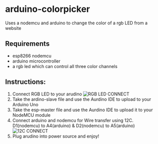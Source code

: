 # arduino-colorpicker
Uses a nodemcu and arduino to change the color of a rgb LED from a website

## Requirements
* esp8266 nodemcu
* arduino microcontroller
* a rgb led which can control all three color channels

## Instructions:
1. Connect RGB LED to your arudino
![RGB LED CONNECT](https://www.sunfounder.com/media/wysiwyg/swatches/super-kit-v2-for-Arduino/6_RGB_LED/fes.png)
2. Take the ardino-slave file and use the Aurdino IDE to upload to your Arduino Uno
3. Take the esp-master file and use the Aurdino IDE to upload it to your NodeMCU module
4. Connect arduino and nodemcu for Wire transfer using 12C. D1(nodemcu) to A4(arduino) &  D2(nodemcu) to A5(arduino)
![12C CONNECT](https://www.electronicwings.com/public/images/user_images/images/NodeMCU/NodeMCU%20Basics%20using%20Arduino%20IDE/NodeMCU%20I2C/Arduino_NodeMCU_I2C_Interface.png)
5. Plug arudino into power source and enjoy!
